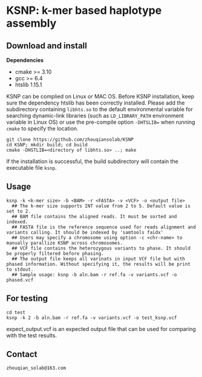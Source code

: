# KSNP: k-mer based haplotype assembly

## Download and install

**Dependencies**
- cmake >= 3.10
- gcc >= 6.4
- htslib 1.15.1

KSNP can be complied on Linux or MAC OS.
Before KSNP installation, keep sure the dependency htslib has been correctly installed.
Please add the subdirectory containing `libhts.so` to the default environmental variable for
searching dynamic-link libraries (such as `LD_LIBRARY_PATH` environment variable in Linux OS) 
or use the pre-compile option `-DHTSLIB=` when running `cmake` to specify the location.

```
git clone https://github.com/zhouqiansolab/KSNP
cd KSNP; mkdir build; cd build
cmake -DHSTLIB=<directory of libhts.so> ..; make
```
If the installation is successful, the build subdirectory will contain the executable file `ksnp`.

## Usage
```
ksnp -k <k-mer size> -b <BAM> -r <FASTA> -v <VCF> -o <output file>
  ## The k-mer size supports INT value from 2 to 5. Default value is set to 2.
  ## BAM file contains the aligned reads. It must be sorted and indexed.
  ## FASTA file is the reference sequence used for reads alignment and variants calling. It should be indexed by 'samtools faidx'
  ## Users may specify a chromosome using option -c <chr-name> to manually parallize KSNP across chromosomes.
  ## VCF file contains the heterozygous variants to phase. It should be properly filtered before phasing.
  ## The output file keeps all varinats in input VCF file but with phased information. Without specifying it, the results will be print to stdout.
  ## Sample usage: ksnp -b aln.bam -r ref.fa -v variants.vcf -o phased.vcf
```
## For testing
```
cd test
ksnp -k 2 -b aln.bam -r ref.fa -v variants.vcf -o test_ksnp.vcf
```
expect_output.vcf is an expected output file that can be used for comparing with the test results.

## Contact
```
zhouqian_solab@163.com
```
